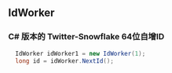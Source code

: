 ## IdWorker
### C# 版本的 Twitter-Snowflake 64位自增ID
```C#
  IdWorker idWorker1 = new IdWorker(1);
  long id = idWorker.NextId();
